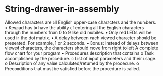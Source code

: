 # String-drawer-in-assembly
Allowed characters are all English upper-case characters and
the numbers.
• Keypad has to have the ability of entering all the English
characters through the numbers from 0 to 9 like old mobiles.
• Only red LEDs will be used in the dot matrix.
• A delay between each viewed character should be presented.
For example, 1 or 2 seconds.
• Bonus: Instead of delays between viewed characters, the
characters should move from right to left
A complete flow chart for your program
• Procedures description that contains
o Task accomplished by the procedure.
o List of input parameters and their usage.
o Description of any value calculated/returned by the
procedure.
o Preconditions that must be satisfied before the procedure is
called.
